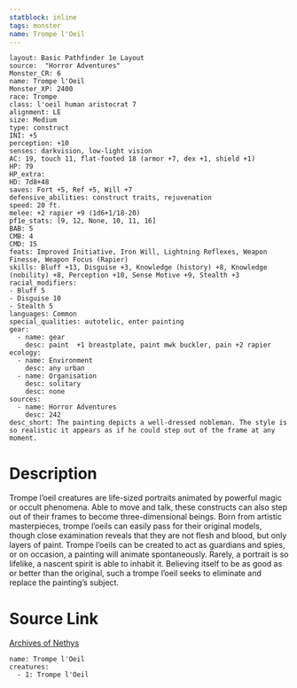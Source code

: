 ```yaml
---
statblock: inline
tags: monster
name: Trompe l'Oeil
---
```

```statblock
layout: Basic Pathfinder 1e Layout
source:  "Horror Adventures"
Monster_CR: 6
name: Trompe l'Oeil
Monster_XP: 2400
race: Trompe
class: l'oeil human aristocrat 7
alignment: LE
size: Medium
type: construct
INI: +5
perception: +10
senses: darkvision, low-light vision
AC: 19, touch 11, flat-footed 18 (armor +7, dex +1, shield +1)
HP: 79
HP_extra: 
HD: 7d8+48
saves: Fort +5, Ref +5, Will +7
defensive_abilities: construct traits, rejuvenation
speed: 20 ft.
melee: +2 rapier +9 (1d6+1/18-20)
pf1e_stats: [9, 12, None, 10, 11, 16]
BAB: 5
CMB: 4
CMD: 15
feats: Improved Initiative, Iron Will, Lightning Reflexes, Weapon Finesse, Weapon Focus (Rapier)
skills: Bluff +13, Disguise +3, Knowledge (history) +8, Knowledge (nobility) +8, Perception +10, Sense Motive +9, Stealth +3
racial_modifiers:
- Bluff 5
- Disguise 10
- Stealth 5
languages: Common
special_qualities: autotelic, enter painting
gear:
  - name: gear
    desc: paint  +1 breastplate, paint mwk buckler, pain +2 rapier
ecology:
  - name: Environment
    desc: any urban
  - name: Organisation
    desc: solitary
    desc: none
sources:
  - name: Horror Adventures
    desc: 242
desc_short: The painting depicts a well-dressed nobleman. The style is so realistic it appears as if he could step out of the frame at any moment.
```
# Description
Trompe l’oeil creatures are life-sized portraits animated by powerful magic or occult phenomena. Able to move and talk, these constructs can also step out of their frames to become three-dimensional beings. Born from artistic masterpieces, trompe l’oeils can easily pass for their original models, though close examination reveals that they are not flesh and blood, but only layers of paint. Trompe l’oeils can be created to act as guardians and spies, or on occasion, a painting will animate spontaneously. Rarely, a portrait is so lifelike, a nascent spirit is able to inhabit it. Believing itself to be as good as or better than the original, such a trompe l’oeil seeks to eliminate and replace the painting’s subject.
# Source Link
[Archives of Nethys](https://aonprd.com/MonsterDisplay.aspx?ItemName=Trompe%20l%27Oeil)
```encounter-table
name: Trompe l'Oeil
creatures:
  - 1: Trompe l'Oeil
```
